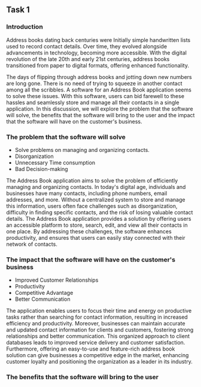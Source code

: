 ## Task 1

### Introduction
Address books dating back centuries were Initially simple handwritten lists used to record contact details. Over time, they evolved alongside advancements in technology, becoming more accessible. With the digital revolution of the late 20th and early 21st centuries, address books transitioned from paper to digital formats, offering enhanced functionality.

The days of flipping through address books and jotting down new numbers are long gone. There is no need of trying to squeeze in another contact among all the scribbles. A software for an Address Book application seems to solve these issues. With this software, users can bid farewell to these hassles and seamlessly store and manage all their contacts in a single application. In this discussion, we will explore the problem that the software will solve, the benefits that the software will bring to the user and the impact that the software will have on the customer's business.

### The problem that the software will solve
- Solve problems on managing and organizing contacts.
- Disorganization
- Unnecessary Time consumption
- Bad Decision-making

The Address Book application aims to solve the problem of efficiently managing and organizing contacts. In today's digital age, individuals and businesses have many contacts, including phone numbers, email addresses, and more. Without a centralized system to store and manage this information, users often face challenges such as disorganization, difficulty in finding specific contacts, and the risk of losing valuable contact details. The Address Book application provides a solution by offering users an accessible platform to store, search, edit, and view all their contacts in one place. By addressing these challenges, the software enhances productivity, and ensures that users can easily stay connected with their network of contacts.

### The impact that the software will have on the customer's business
- Improved Customer Relationships
- Productivity
- Competitive Advantage
- Better Communication

The application enables users to focus their time and energy on productive tasks rather than searching for contact information, resulting in increased efficiency and productivity. Moreover, businesses can maintain accurate and updated contact information for clients and customers, fostering strong relationships and better communication. This organized approach to client databases leads to improved service delivery and customer satisfaction. Furthermore, offering an easy-to-use and feature-rich address book solution can give businesses a competitive edge in the market, enhancing customer loyalty and positioning the organization as a leader in its industry.

### The benefits that the software will bring to the user


